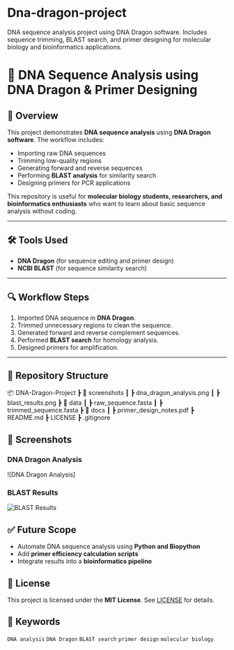 # Dna-dragon-project
DNA sequence analysis project using DNA Dragon software. Includes sequence trimming, BLAST search, and primer designing for molecular biology and bioinformatics applications.
# 🧬 DNA Sequence Analysis using DNA Dragon & Primer Designing

## 📌 Overview
This project demonstrates **DNA sequence analysis** using **DNA Dragon software**. The workflow includes:
- Importing raw DNA sequences
- Trimming low-quality regions
- Generating forward and reverse sequences
- Performing **BLAST analysis** for similarity search
- Designing primers for PCR applications

This repository is useful for **molecular biology students, researchers, and bioinformatics enthusiasts** who want to learn about basic sequence analysis without coding.

---

## 🛠 Tools Used
- **DNA Dragon** (for sequence editing and primer design)
- **NCBI BLAST** (for sequence similarity search)

---

## 🔍 Workflow Steps
1. Imported DNA sequence in **DNA Dragon**.
2. Trimmed unnecessary regions to clean the sequence.
3. Generated forward and reverse complement sequences.
4. Performed **BLAST search** for homology analysis.
5. Designed primers for amplification.

---
## 📂 Repository Structure
📦 DNA-Dragon-Project
 ┣ 📂 screenshots
 ┃ ┣ dna_dragon_analysis.png
 ┃ ┣ blast_results.png
 ┣ 📂 data
 ┃ ┣ raw_sequence.fasta
 ┃ ┣ trimmed_sequence.fasta
 ┣ 📂 docs
 ┃ ┣ primer_design_notes.pdf
 ┣ README.md
 ┣ LICENSE
 ┣ .gitignore
## 📸 Screenshots
### DNA Dragon Analysis
![DNA Dragon Analysis]

### BLAST Results
![BLAST Results](screenshots/blast_results.png)


## ✅ Future Scope
- Automate DNA sequence analysis using **Python and Biopython**
- Add **primer efficiency calculation scripts**
- Integrate results into a **bioinformatics pipeline**
 
## 📜 License
This project is licensed under the **MIT License**. See [LICENSE](LICENSE) for details.

## 🔖 Keywords
`DNA analysis` `DNA Dragon` `BLAST search` `primer design` `molecular biology` 
